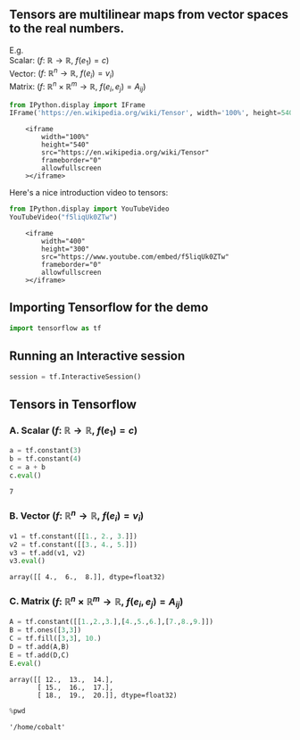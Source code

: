 ## Tensors are multilinear maps from vector spaces to the real numbers.

E.g.   
Scalar:  $\left( f :\: \mathbb{R}\rightarrow \mathbb{R}, \: f(e_1) = c \right)$  
Vector:  $\left( f :\: \mathbb{R}^n \rightarrow \mathbb{R}, \: f(e_i) = v_i \right)$  
Matrix:  $\left( f :\: \mathbb{R}^n \times \mathbb{R}^m \rightarrow \mathbb{R}, \: f(e_i, e_j) = A_{ij} \right)$


```python
from IPython.display import IFrame
IFrame('https://en.wikipedia.org/wiki/Tensor', width='100%', height=540)
```





        <iframe
            width="100%"
            height="540"
            src="https://en.wikipedia.org/wiki/Tensor"
            frameborder="0"
            allowfullscreen
        ></iframe>
        



Here's a nice introduction video to tensors:


```python
from IPython.display import YouTubeVideo
YouTubeVideo("f5liqUk0ZTw")
```





        <iframe
            width="400"
            height="300"
            src="https://www.youtube.com/embed/f5liqUk0ZTw"
            frameborder="0"
            allowfullscreen
        ></iframe>
        



## Importing Tensorflow for the demo


```python
import tensorflow as tf 
```

## Running an Interactive session 


```python
session = tf.InteractiveSession()
```

## Tensors in Tensorflow

### A. Scalar $\left( f :\: \mathbb{R}\rightarrow \mathbb{R}, \: f(e_1) = c \right)$  


```python
a = tf.constant(3)
b = tf.constant(4)
c = a + b
c.eval()
```




    7



### B. Vector $\left( f :\: \mathbb{R}^n \rightarrow \mathbb{R}, \: f(e_i) = v_i \right)$ 


```python
v1 = tf.constant([[1., 2., 3.]]) 
v2 = tf.constant([[3., 4., 5.]])
v3 = tf.add(v1, v2)
v3.eval()
```




    array([[ 4.,  6.,  8.]], dtype=float32)



### C. Matrix  $\left( f :\: \mathbb{R}^n \times \mathbb{R}^m \rightarrow \mathbb{R}, \: f(e_i, e_j) = A_{ij} \right)$


```python
A = tf.constant([[1.,2.,3.],[4.,5.,6.],[7.,8.,9.]])
B = tf.ones([3,3])
C = tf.fill([3,3], 10.)
D = tf.add(A,B)
E = tf.add(D,C)
E.eval()
```




    array([[ 12.,  13.,  14.],
           [ 15.,  16.,  17.],
           [ 18.,  19.,  20.]], dtype=float32)




```python
%pwd
```




    '/home/cobalt'


